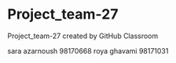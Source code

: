 # Project_team-27
Project_team-27 created by GitHub Classroom

sara azarnoush 98170668
roya ghavami 98171031
